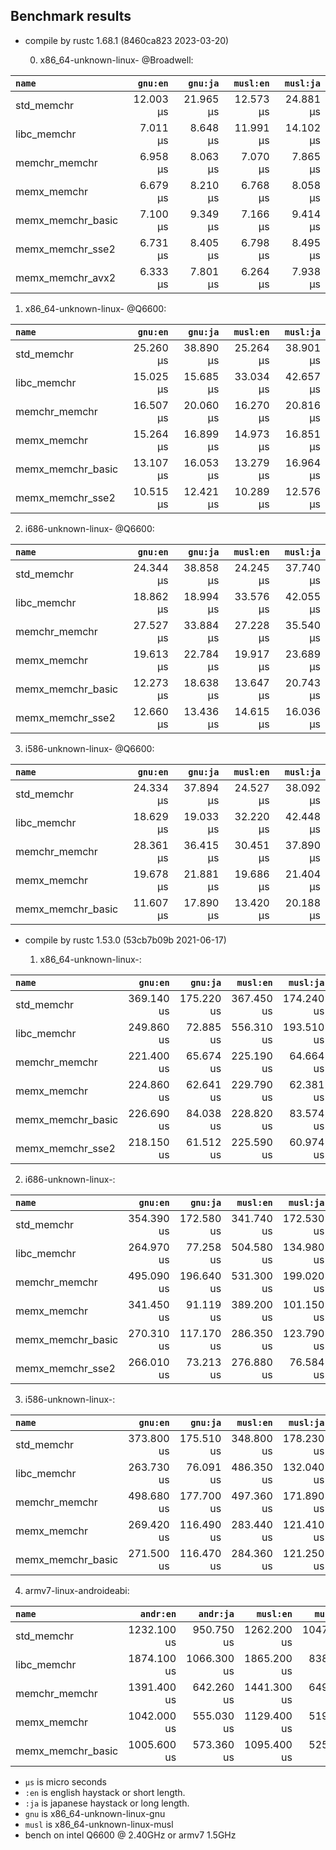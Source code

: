 ## Benchmark results

- compile by rustc 1.68.1 (8460ca823 2023-03-20)

  0. x86_64-unknown-linux- @Broadwell:

|         `name`          |  `gnu:en`   |  `gnu:ja`   |  `musl:en`  |  `musl:ja`  |
|:------------------------|------------:|------------:|------------:|------------:|
| std_memchr              |   12.003 µs |   21.965 µs |   12.573 µs |   24.881 µs |
| libc_memchr             |    7.011 µs |    8.648 µs |   11.991 µs |   14.102 µs |
| memchr_memchr           |    6.958 µs |    8.063 µs |    7.070 µs |    7.865 µs |
| memx_memchr             |    6.679 µs |    8.210 µs |    6.768 µs |    8.058 µs |
| memx_memchr_basic       |    7.100 µs |    9.349 µs |    7.166 µs |    9.414 µs |
| memx_memchr_sse2        |    6.731 µs |    8.405 µs |    6.798 µs |    8.495 µs |
| memx_memchr_avx2        |    6.333 µs |    7.801 µs |    6.264 µs |    7.938 µs |

  1. x86_64-unknown-linux- @Q6600:

|         `name`          |  `gnu:en`   |  `gnu:ja`   |  `musl:en`  |  `musl:ja`  |
|:------------------------|------------:|------------:|------------:|------------:|
| std_memchr              |   25.260 µs |   38.890 µs |   25.264 µs |   38.901 µs |
| libc_memchr             |   15.025 µs |   15.685 µs |   33.034 µs |   42.657 µs |
| memchr_memchr           |   16.507 µs |   20.060 µs |   16.270 µs |   20.816 µs |
| memx_memchr             |   15.264 µs |   16.899 µs |   14.973 µs |   16.851 µs |
| memx_memchr_basic       |   13.107 µs |   16.053 µs |   13.279 µs |   16.964 µs |
| memx_memchr_sse2        |   10.515 µs |   12.421 µs |   10.289 µs |   12.576 µs |

  2. i686-unknown-linux- @Q6600:

|         `name`          |  `gnu:en`   |  `gnu:ja`   |  `musl:en`  |  `musl:ja`  |
|:------------------------|------------:|------------:|------------:|------------:|
| std_memchr              |   24.344 µs |   38.858 µs |   24.245 µs |   37.740 µs |
| libc_memchr             |   18.862 µs |   18.994 µs |   33.576 µs |   42.055 µs |
| memchr_memchr           |   27.527 µs |   33.884 µs |   27.228 µs |   35.540 µs |
| memx_memchr             |   19.613 µs |   22.784 µs |   19.917 µs |   23.689 µs |
| memx_memchr_basic       |   12.273 µs |   18.638 µs |   13.647 µs |   20.743 µs |
| memx_memchr_sse2        |   12.660 µs |   13.436 µs |   14.615 µs |   16.036 µs |

  3. i586-unknown-linux- @Q6600:

|         `name`          |  `gnu:en`   |  `gnu:ja`   |  `musl:en`  |  `musl:ja`  |
|:------------------------|------------:|------------:|------------:|------------:|
| std_memchr              |   24.334 µs |   37.894 µs |   24.527 µs |   38.092 µs |
| libc_memchr             |   18.629 µs |   19.033 µs |   32.220 µs |   42.448 µs |
| memchr_memchr           |   28.361 µs |   36.415 µs |   30.451 µs |   37.890 µs |
| memx_memchr             |   19.678 µs |   21.881 µs |   19.686 µs |   21.404 µs |
| memx_memchr_basic       |   11.607 µs |   17.890 µs |   13.420 µs |   20.188 µs |


- compile by rustc 1.53.0 (53cb7b09b 2021-06-17)

  1. x86_64-unknown-linux-:

|         `name`          |  `gnu:en`   |  `gnu:ja`   |  `musl:en`  |  `musl:ja`  |
|:------------------------|------------:|------------:|------------:|------------:|
| std_memchr              |  369.140 us |  175.220 us |  367.450 us |  174.240 us |
| libc_memchr             |  249.860 us |   72.885 us |  556.310 us |  193.510 us |
| memchr_memchr           |  221.400 us |   65.674 us |  225.190 us |   64.664 us |
| memx_memchr             |  224.860 us |   62.641 us |  229.790 us |   62.381 us |
| memx_memchr_basic       |  226.690 us |   84.038 us |  228.820 us |   83.574 us |
| memx_memchr_sse2        |  218.150 us |   61.512 us |  225.590 us |   60.974 us |

  2. i686-unknown-linux-:

|         `name`          |  `gnu:en`   |  `gnu:ja`   |  `musl:en`  |  `musl:ja`  |
|:------------------------|------------:|------------:|------------:|------------:|
| std_memchr              |  354.390 us |  172.580 us |  341.740 us |  172.530 us |
| libc_memchr             |  264.970 us |   77.258 us |  504.580 us |  134.980 us |
| memchr_memchr           |  495.090 us |  196.640 us |  531.300 us |  199.020 us |
| memx_memchr             |  341.450 us |   91.119 us |  389.200 us |  101.150 us |
| memx_memchr_basic       |  270.310 us |  117.170 us |  286.350 us |  123.790 us |
| memx_memchr_sse2        |  266.010 us |   73.213 us |  276.880 us |   76.584 us |

  3. i586-unknown-linux-:

|         `name`          |  `gnu:en`   |  `gnu:ja`   |  `musl:en`  |  `musl:ja`  |
|:------------------------|------------:|------------:|------------:|------------:|
| std_memchr              |  373.800 us |  175.510 us |  348.800 us |  178.230 us |
| libc_memchr             |  263.730 us |   76.091 us |  486.350 us |  132.040 us |
| memchr_memchr           |  498.680 us |  177.700 us |  497.360 us |  171.890 us |
| memx_memchr             |  269.420 us |  116.490 us |  283.440 us |  121.410 us |
| memx_memchr_basic       |  271.500 us |  116.470 us |  284.360 us |  121.250 us |

  4. armv7-linux-androideabi:

|         `name`          |  `andr:en`  |  `andr:ja`  |  `musl:en`  |  `musl:ja`  |
|:------------------------|------------:|------------:|------------:|------------:|
| std_memchr              | 1232.100 us |  950.750 us | 1262.200 us | 1047.500 us |
| libc_memchr             | 1874.100 us | 1066.300 us | 1865.200 us |  838.210 us |
| memchr_memchr           | 1391.400 us |  642.260 us | 1441.300 us |  649.600 us |
| memx_memchr             | 1042.000 us |  555.030 us | 1129.400 us |  519.740 us |
| memx_memchr_basic       | 1005.600 us |  573.360 us | 1095.400 us |  525.020 us |

- `µs` is micro seconds
- `:en` is english haystack or short length.
- `:ja` is japanese haystack or long length.
- `gnu` is x86_64-unknown-linux-gnu
- `musl` is x86_64-unknown-linux-musl
- bench on intel Q6600 @ 2.40GHz or armv7 1.5GHz
